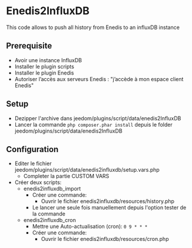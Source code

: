 # Enedis2InfluxDB

This code allows to push all history from Enedis to an influxDB instance




## Prerequisite

 - Avoir une instance InfluxDB
 - Installer le plugin scripts
 - Installer le plugin Enedis
 - Autoriser l’accès aux serveurs Enedis : "j’accède à mon espace client
   Enedis"
   

## Setup
 - Dezipper l'archive dans jeedom/plugins/script/data/enedis2InfluxDB
 - Lancer la commande `php composer.phar install`  depuis le folder jeedom/plugins/script/data/enedis2InfluxDB

  

## Configuration

 - Editer le fichier jeedom/plugins/script/data/enedis2influxdb/setup.vars.php
	 - Completer la partie CUSTOM VARS
 - Créer deux scripts:
	 - enedis2influxdb_import
		 - Créer une commande:
			 - Ouvrir le fichier enedis2influxdb/resources/history.php
		 - Le lancer une seule fois manuellement depuis l'option tester de la commande
	 - enedis2influxdb_cron
		 - Mettre une Auto-actualisation (cron): `0 9 * * *`
		 - Créer une commande:
			 - Ouvrir le fichier enedis2influxdb/resources/cron.php